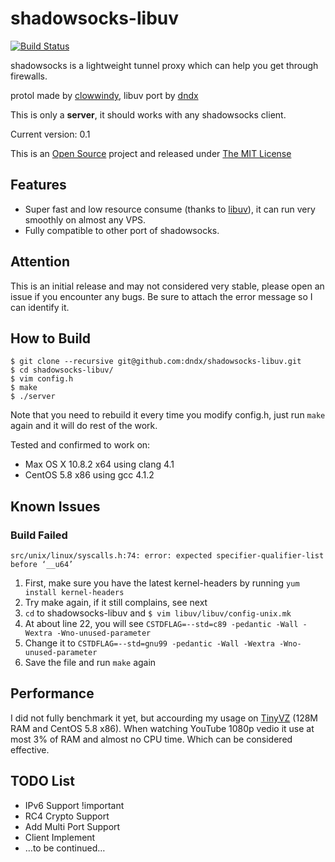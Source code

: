 shadowsocks-libuv
=================
[![Build Status](https://travis-ci.org/dndx/shadowsocks-libuv.png?branch=master)](https://travis-ci.org/dndx/shadowsocks-libuv)

shadowsocks is a lightweight tunnel proxy which can help you get through firewalls. 

protol made by [clowwindy](https://raw.github.com/clowwindy/), libuv port by [dndx](https://github.com/dndx)

This is only a **server**, it should works with any shadowsocks client. 

Current version: 0.1

This is an [Open Source](http://opensource.org/licenses/MIT) project and released under [The MIT License](http://opensource.org/licenses/MIT)

## Features
* Super fast and low resource consume (thanks to [libuv](https://github.com/joyent/libuv)), it can run very smoothly on almost any VPS. 
* Fully compatible to other port of shadowsocks. 

## Attention
This is an initial release and may not considered very stable, please open an issue if you encounter any bugs. Be sure to attach the error message so I can identify it. 

## How to Build
	$ git clone --recursive git@github.com:dndx/shadowsocks-libuv.git
	$ cd shadowsocks-libuv/
	$ vim config.h
	$ make
	$ ./server

Note that you need to rebuild it every time you modify config.h, just run `make` again and it will do rest of the work. 

Tested and confirmed to work on:

* Max OS X 10.8.2 x64 using clang 4.1
* CentOS 5.8 x86 using gcc 4.1.2

## Known Issues
### Build Failed
	src/unix/linux/syscalls.h:74: error: expected specifier-qualifier-list before ‘__u64’
1. First, make sure you have the latest kernel-headers by running `yum install kernel-headers`
2. Try make again, if it still complains, see next
3. `cd` to shadowsocks-libuv and `$ vim libuv/libuv/config-unix.mk`
4. At about line 22, you will see `CSTDFLAG=--std=c89 -pedantic -Wall -Wextra -Wno-unused-parameter`
5. Change it to `CSTDFLAG=--std=gnu99 -pedantic -Wall -Wextra -Wno-unused-parameter`
6. Save the file and run `make` again

## Performance
I did not fully benchmark it yet, but accourding my usage on [TinyVZ](http://tinyvz.com/) (128M RAM and CentOS 5.8 x86). When watching YouTube 1080p vedio it use at most 3% of RAM and almost no CPU time. Which can be considered effective. 

## TODO List
* IPv6 Support !important
* RC4 Crypto Support
* Add Multi Port Support
* Client Implement
* …to be continued…